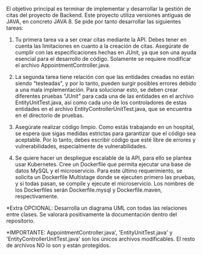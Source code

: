 El objetivo principal es terminar de implementar y desarrollar la gestión de citas del proyecto de Backend. Este proyecto utiliza versiones antiguas de JAVA, en concreto JAVA 8. Se pide por tanto desarrollar las siguientes tareas:

1. Tu primera tarea va a ser crear citas mediante la API. Debes tener en cuenta las limitaciones en cuanto a la creación de citas. Asegúrate de cumplir con las especificaciones hechas en JUnit, ya que son una ayuda esencial para el desarrollo de código. Solamente se requiere modificar el archivo AppointmentController.java.

2. La segunda tarea tiene relación con que las entidades creadas no están siendo "testeadas", y por lo tanto, pueden surgir posibles errores debido a una mala implementación. Para solucionar esto, se deben crear diferentes pruebas "JUnit" para cada una de las entidades en el archivo EntityUnitTest.java, así como cada uno de los controladores de estas entidades en el archivo EntityControllerUnitTest.java, que se encuentra en el directorio de pruebas.

3. Asegúrate realizar código limpio. Como estás trabajando en un hospital, se espera que sigas medidas estrictas para garantizar que el código sea aceptable. Por lo tanto, debes escribir código que esté libre de errores y vulnerabilidades, especialmente de vulnerabilidades.

4. Se quiere hacer un despliegue escalable de la API, para ello se plantea usar Kubernetes. Cree un Dockerfile que permita ejecutar una base de datos MySQL y el microservicio. Para este último requerimiento, se solicita un Dockerfile Multistage donde se ejecuten primero las pruebas, y si todas pasan, se compile y ejecute el microservicio. Los nombres de los Dockerfiles serán Dockerfile.mysql y Dockerfile.maven, respectivamente.

*Extra OPCIONAL: Desarrolla un diagrama UML con todas las relaciones entre clases. Se valorará positivamente la documentación dentro del repositorio.

*IMPORTANTE: AppointmentController.java', 'EntityUnitTest.java' y 'EntityControllerUnitTest.java' son los únicos archivos modificables. El resto de archivos NO lo son y están protegidos.